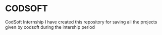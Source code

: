 # CODSOFT
CodSoft Internship
I have created this repository for saving all the projects given by codsoft during the intership period
